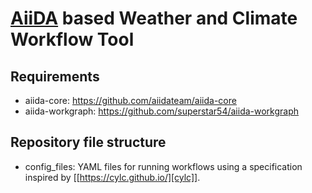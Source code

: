 # [AiiDA](https://www.aiida.net/) based Weather and Climate Workflow Tool

## Requirements
- aiida-core: https://github.com/aiidateam/aiida-core
- aiida-workgraph: https://github.com/superstar54/aiida-workgraph

## Repository file structure
- config\_files: YAML files for running workflows using a specification inspired by [[https://cylc.github.io/][cylc]].
